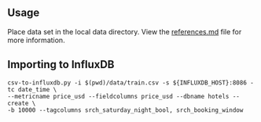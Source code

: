 ## Usage

Place data set in the local data directory. View the [references.md](references.md) file for more information.

## Importing to InfluxDB

```
csv-to-influxdb.py -i $(pwd)/data/train.csv -s ${INFLUXDB_HOST}:8086 -tc date_time \ 
--metricname price_usd --fieldcolumns price_usd --dbname hotels --create \ 
-b 10000 --tagcolumns srch_saturday_night_bool, srch_booking_window
```
